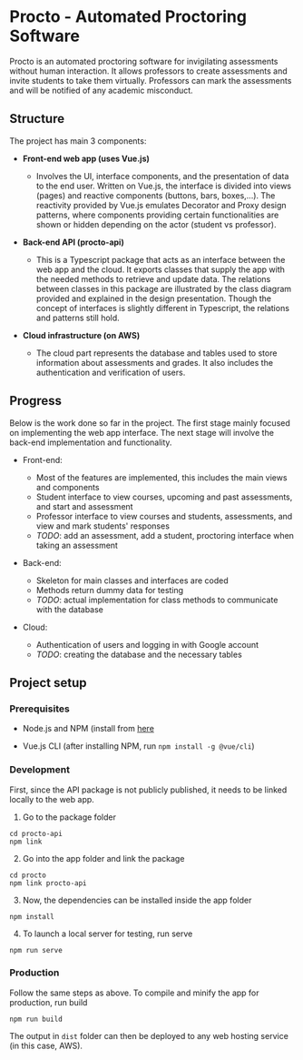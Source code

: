 # Procto - Automated Proctoring Software

Procto is an automated proctoring software for invigilating assessments without human interaction. It allows professors to create assessments and invite students to take them virtually. Professors can mark the assessments and will be notified of any academic misconduct.

## Structure

The project has main 3 components:
- **Front-end web app (uses Vue.js)**
    - Involves the UI, interface components, and the presentation of data to the end user. Written on Vue.js, the interface is divided into views (pages) and reactive components (buttons, bars, boxes,...). The reactivity provided by Vue.js emulates Decorator and Proxy design patterns, where components providing certain functionalities are shown or hidden depending on the actor (student vs professor). 

- **Back-end API (procto-api)**
    - This is a Typescript package that acts as an interface between the web app and the cloud. It exports classes that supply the app with the needed methods to retrieve and update data. The relations between classes in this package are illustrated by the class diagram provided and explained in the design presentation. Though the concept of interfaces is slightly different in Typescript, the relations and patterns still hold.

- **Cloud infrastructure (on AWS)**
    - The cloud part represents the database and tables used to store information about assessments and grades. It also includes the authentication and verification of users.

## Progress

Below is the work done so far in the project. The first stage mainly focused on implementing the web app interface. The next stage will involve the back-end implementation and functionality.

- Front-end:
    - Most of the features are implemented, this includes the main views and components
    - Student interface to view courses, upcoming and past assessments, and start and assessment
    - Professor interface to view courses and students, assessments, and view and mark students' responses
    - *TODO*: add an assessment, add a student, proctoring interface when taking an assessment

- Back-end:
    - Skeleton for main classes and interfaces are coded
    - Methods return dummy data for testing
    - *TODO*: actual implementation for class methods to communicate with the database

- Cloud:
    - Authentication of users and logging in with Google account
    - *TODO*: creating the database and the necessary tables

## Project setup

### Prerequisites

- Node.js and NPM (install from [here](https://docs.npmjs.com/downloading-and-installing-node-js-and-npm)

- Vue.js CLI (after installing NPM, run `npm install -g @vue/cli`)

### Development

First, since the API package is not publicly published, it needs to be linked locally to the web app.

1. Go to the package folder

```
cd procto-api
npm link
```

2. Go into the app folder and link the package
```
cd procto
npm link procto-api
```

3. Now, the dependencies can be installed inside the app folder
```
npm install
```

4. To launch a local server for testing, run serve
```
npm run serve
```

### Production

Follow the same steps as above. To compile and minify the app for production, run build
```
npm run build
```
The output in `dist` folder can then be deployed to any web hosting service (in this case, AWS).